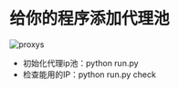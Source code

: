 # 给你的程序添加代理池

![proxys](http://img.diduu.com/icons/p.png)

* 初始化代理ip池：python run.py
* 检查能用的IP：python run.py check

